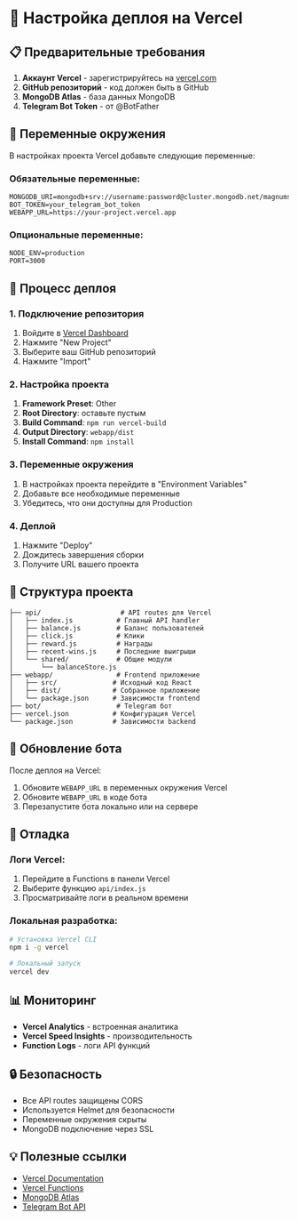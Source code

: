 # 🚀 Настройка деплоя на Vercel

## 📋 Предварительные требования

1. **Аккаунт Vercel** - зарегистрируйтесь на [vercel.com](https://vercel.com)
2. **GitHub репозиторий** - код должен быть в GitHub
3. **MongoDB Atlas** - база данных MongoDB
4. **Telegram Bot Token** - от @BotFather

## 🔧 Переменные окружения

В настройках проекта Vercel добавьте следующие переменные:

### Обязательные переменные:
```
MONGODB_URI=mongodb+srv://username:password@cluster.mongodb.net/magnumstar
BOT_TOKEN=your_telegram_bot_token
WEBAPP_URL=https://your-project.vercel.app
```

### Опциональные переменные:
```
NODE_ENV=production
PORT=3000
```

## 🚀 Процесс деплоя

### 1. Подключение репозитория
1. Войдите в [Vercel Dashboard](https://vercel.com/dashboard)
2. Нажмите "New Project"
3. Выберите ваш GitHub репозиторий
4. Нажмите "Import"

### 2. Настройка проекта
1. **Framework Preset**: Other
2. **Root Directory**: оставьте пустым
3. **Build Command**: `npm run vercel-build`
4. **Output Directory**: `webapp/dist`
5. **Install Command**: `npm install`

### 3. Переменные окружения
1. В настройках проекта перейдите в "Environment Variables"
2. Добавьте все необходимые переменные
3. Убедитесь, что они доступны для Production

### 4. Деплой
1. Нажмите "Deploy"
2. Дождитесь завершения сборки
3. Получите URL вашего проекта

## 📁 Структура проекта

```
├── api/                    # API routes для Vercel
│   ├── index.js           # Главный API handler
│   ├── balance.js         # Баланс пользователей
│   ├── click.js           # Клики
│   ├── reward.js          # Награды
│   ├── recent-wins.js     # Последние выигрыши
│   └── shared/            # Общие модули
│       └── balanceStore.js
├── webapp/                # Frontend приложение
│   ├── src/              # Исходный код React
│   ├── dist/             # Собранное приложение
│   └── package.json      # Зависимости frontend
├── bot/                   # Telegram бот
├── vercel.json           # Конфигурация Vercel
└── package.json          # Зависимости backend
```

## 🔄 Обновление бота

После деплоя на Vercel:

1. Обновите `WEBAPP_URL` в переменных окружения Vercel
2. Обновите `WEBAPP_URL` в коде бота
3. Перезапустите бота локально или на сервере

## 🐛 Отладка

### Логи Vercel:
1. Перейдите в Functions в панели Vercel
2. Выберите функцию `api/index.js`
3. Просматривайте логи в реальном времени

### Локальная разработка:
```bash
# Установка Vercel CLI
npm i -g vercel

# Локальный запуск
vercel dev
```

## 📊 Мониторинг

- **Vercel Analytics** - встроенная аналитика
- **Vercel Speed Insights** - производительность
- **Function Logs** - логи API функций

## 🔒 Безопасность

- Все API routes защищены CORS
- Используется Helmet для безопасности
- Переменные окружения скрыты
- MongoDB подключение через SSL

## 💡 Полезные ссылки

- [Vercel Documentation](https://vercel.com/docs)
- [Vercel Functions](https://vercel.com/docs/functions)
- [MongoDB Atlas](https://www.mongodb.com/atlas)
- [Telegram Bot API](https://core.telegram.org/bots/api)
